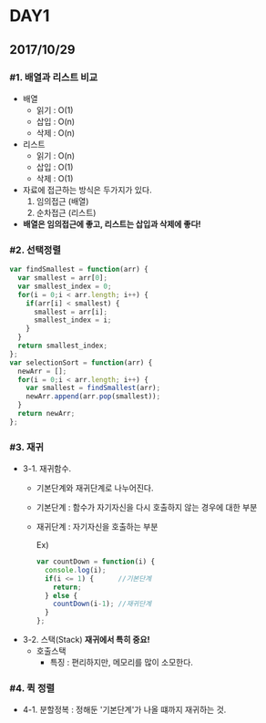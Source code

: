 # DAY1
## 2017/10/29
### #1. 배열과 리스트 비교
- 배열
  - 읽기 : O(1)
  - 삽입 : O(n)
  - 삭제 : O(n)
- 리스트
  - 읽기 : O(n)
  - 삽입 : O(1)
  - 삭제 : O(1)
- 자료에 접근하는 방식은 두가지가 있다.
  1. 임의접근 (배열)
  2. 순차접근 (리스트)
- **배열은 임의접근에 좋고, 리스트는 삽입과 삭제에 좋다!**

### #2. 선택정렬
```javascript
var findSmallest = function(arr) {
  var smallest = arr[0];
  var smallest_index = 0;
  for(i = 0;i < arr.length; i++) {
    if(arr[i] < smallest) {
      smallest = arr[i];
      smallest_index = i;
    }
  }
  return smallest_index;
};
var selectionSort = function(arr) {
  newArr = [];
  for(i = 0;i < arr.length; i++) {
    var smallest = findSmallest(arr);
    newArr.append(arr.pop(smallest));
  }
  return newArr;
};
````
### #3. 재귀
- 3-1. 재귀함수.
  - 기본단계와 재귀단계로 나누어진다.
  - 기본단계 : 함수가 자기자신을 다시 호출하지 않는 경우에 대한 부분
  - 재귀단계 : 자기자신을 호출하는 부분

    Ex)
    ```javascript
    var countDown = function(i) {
      console.log(i);
      if(i <= 1) {      //기본단계
        return;
      } else {
        countDown(i-1); //재귀단계
      }
    };
    ```
- 3-2. 스택(Stack) **재귀에서 특히 중요!**
  - 호출스택
    - 특징 : 편리하지만, 메모리를 많이 소모한다.
### #4. 퀵 정렬
- 4-1. 분할정복 : 정해둔 '기본단계'가 나올 떄까지 재귀하는 것.
